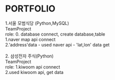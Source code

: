 # PORTFOLIO


1.서울 모범식당 (Python,MySQL) <br>
  TeamProject<br>
  role: 0. database connect, create database,table<br>
        1.naver map api connect<br>
        2.'address'data - used naver api - 'lat,lon' data get<br>
        <br>
 2. 삼성전자 주식(Python)<br> 
  TeamProject<br>
  role: 1.kiwoom api connect<br> 
        2.used kiwoom api, get data<br> 
